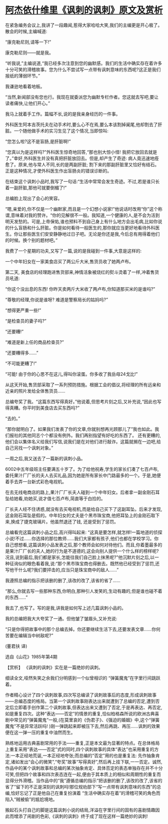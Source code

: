# [阿杰依什维里《讽刺的讽刺》原文及赏析](https://www.vrrw.net/wx/15585.html)

在紧急编务会议上,我讲了一段趣闻,惹得大家哈哈大笑,我们的主编更是开心极了。散会的时候,主编喊道:

“康克勒尼则,请等一下!”

康克勒尼则——就是我。

“听我说,”主编说道,“我已经多次注意到您的幽默感。我们的生活中确实存在着许多十分可笑的滑稽故事。您为什么不尝试写一点带有讽刺意味的东西呢?这正是我们报纸的薄弱环节。”

我谦逊地看着地板。

“当然,新闻部没有您也行。我现在就委派您为幽默专栏作者。您这就去写吧,要让读者痛快,让他们开心。”

我马上就着手工作。篇幅不长,说的是我亲身经历的一件事。

外科医生阿本吉茨托夫在动手术时,要么心不在焉,要么本该割掉阑尾,他却割去了肝脏。一个随他做手术的实习生见了这个情况,当即惊叫:

“您怎么啦?这不是盲肠,是肝脏啊!”

“您真以为是这样吗?”外科医生惊奇地回答,“那也别大惊小怪! 我把它放回去就是了。”幸好,外科医生并没有真把肝脏放回去。但是,却产生了奇迹: 病人竟迅速地痊愈了。原来,他与常人不同,长的是两副肝脏; 割下来的那副肝脏里又恰好有结石。正是这种情况,才使外科医生作出盲肠炎的错误诊断的。

在结束这个讽刺小品时,我写了一句话:“生活中常常会发生奇迹。不过,若是谁只长着一副肝脏,那他可就要倒楣了!”

总编脸上现出了会心的笑容。

“嗯,亲爱的,你不仅是一个幽默家,而且是一个幻想小说家!”他说话时改用“你”这个称谓,意味着对我的赞许。“你的见解很不一般。我知道,一个健康的人,是不会为活到明天发愁的。可是,上帝保佑,谁也预料不到自己身上有什么地方会出毛病,比如你说的什么盲肠和什么肝脏。你是如何看待一般医生的,那你就应当更好地看待外科医生。你让那些医生们安安静静地过日子吧。无论是你还是我,今后总有用得着他们的时候。换个别的题材吧。”

我费了一个星期的功夫,又写了一篇,说的是我碰到一件事,大意是这样的:

一个中年妇女在一家美食店买了两公斤大米,售货员收了她两卢布。

第二天, 美食店的经理跑进售货部来,神情活象被烧红的熨斗烫着了一样,冲着售货员吼道:

“你这个没出息的东西! 你昨天卖两斤大米收了两卢布,你知道那买米的是谁吗?”

“尊敬的经理,你说是谁呀? 难道是警察局长的姑妈吗?”

“想得更严重一些!”

“是检查员的妻子吗?”

“还要糟!”

“难道是新上任的商品检查员?”

“还要糟得多……”

“不可能更糟了!”

“可能! 由于你的心思不在这儿,得叫你滚蛋。你多收了我岳母24戈比!”

从这天开始,售货部采取了一系列预防措施。根据工会的倡议,将经理的所有远亲和近亲的照片发给全体售货员……

总编夸奖了我。“这篇东西写得真好。”他说着,但思考片刻之后,又补充说,“因此也写得真糟。你平时到美食店去买东西吗?”

“去的。”

“那你就明白了。如果我们发表了你的文章,你就别想再光顾那儿了”我也如此。我们报社的其他同志个个都没有例外。我们再别指望有好吃的东西了。 还有更糟的, 他们会以集体名义给我们写信,说我们是在对他们进行敲诈。这篇就搁在一边吧,给自己另找一个讽刺对象。”

一周之后,我又送去了一篇新的讽刺小品。

6002中五年级班主任要满五十岁了。为了给他祝寿,学生的家长们凑了七百卢布,委托果汁厂厂长的夫人去买礼品,因为她是所有家长中门路最多的一个。于是,她便着手去弄一台新式彩色电视机。

在去无线电商店的路上,果汁厂厂长夫人碰到一个中年妇女。后者拿一副金刚石耳坠给她看,劝她买,说才值七百卢布,简直等于白捡的。

厂长夫人经不住诱惑,就没有去买电视机,而是给自己买下了这副耳坠。后来才发现,这金刚石耳坠是假的。中年妇女的丈夫是个黑市珠宝商,他把耳坠上的金刚石取下来,换成了捷克玻璃片。他虽然退还了钱, 还是受到了惩罚。

总编看完这篇讽刺小品之后,高兴得叫起来: “这真是要怎样,就怎样!一篇地道的侦探小说!不过……你选择的那位教师……我们大家都有孩子,他们也都在学校学习。你自己想想看,这篇讽刺小品发表之后,那个教师会如何对待他们。而且,你着墨最多的是果汁厂厂长的夫人,她的行为是不道德的,这会向别人提供一个什么样的榜样呢?况且,说到最后,我们都是家长,怎能往我们自己脸上抹黑呢?”他沉默片刻之后,以一种征询似的眼色看着我,说:“那个黑市珠宝商也得删去。既然他已经受到了惩罚,还写他干什么呢?我们要抨击的,应当只是珠宝商中的敌人……”

我遵照总编的指示把该删的删了,该改的改了,该省的省了……

“那么,你就去写一些那种东西,你明白,那种引人发笑的,生动有趣的,但是谁也碰不着的东西……”

我去了,也写了。写的是我,讲我是如何写上述几篇讽刺小品的。

我的总编把我大大夸奖了一通。但他皱了皱眉头,又补充说:

“只是你得把故事中的那个总编去掉。你还要继续生活下去,还要发表文章……你何苦要在编辑当中树敌呢?”

(董君扶 译)

选自《山花》1985年第4期



【赏析】 《讽刺的讽刺》实在是一篇绝妙的讽刺。

细读全文,哑然失笑之余我们分明感到一个似曾相识的 “弹簧魔鬼”在字里行间跳跃着。

作者精心设计了四个讽刺故事,四次写总编读了讽刺故事后的态度,形成讽刺故事——总编态度的格局。当第一个讽刺故事刚表达出来就遭到了总编的否定,遭到否定后立即着手创作第二个讽刺故事,但表达出来又遭到了否定,于是再表达、再否定,如是重复四次。这种“表达——否定”的情景的重复,恰似柏格森所说的欧洲古典喜剧中常见的“弹簧魔鬼”一般,(在莫里哀的《伪君子》、《强迫的婚姻》中,这个“弹簧魔鬼”不是异常活跃吗! )刚一弹跳起来即被压下去,然后再跳、再压……讽刺的效果便在这一弹一压的重复中油然而生。

熟练地运用古典喜剧常用的手法——重复,正是本文最为显著的特点。在总体格局上重复采用“表达——否定”式的同时,四个讽刺故事的具体“表达”也采用重复的方法:一本正经地荒诞,一本正经地夸张;而总编的“否定”用的也是重复法: 先作抽象肯定,诸如发出“会心的微笑”,“夸奖”故事“写得真好”,然后再上挂下联,一一否定。诚然,作品中的某个讽刺故事和总编的某次抽象肯定、具体否定的表态单独存在并不十分可笑,但把四个故事和四次表态连在一起,便由于其本质上的相似和周期性的重复而显得分外滑稽。当作品中的“我”遵循总编的指示“把该删的删了,该改的改了,该省的省了”留下的不正是深刻的讽刺吗!那位规劝部下“写一点带有讽刺意味的东西”的总编,恰好忘记了正是他自己在重复扮演着 “生活中确实存在着”的滑稽可笑的角色而陷入“贼被偷”的尴尬境地。

搬起石头打自己的脚是这篇讽刺小说的结局,洋溢在字里行间的固有的喜剧情趣因此而增添了闹剧的色彩,《讽刺的讽刺》终于成了现在这样一篇绝妙的讽刺!


